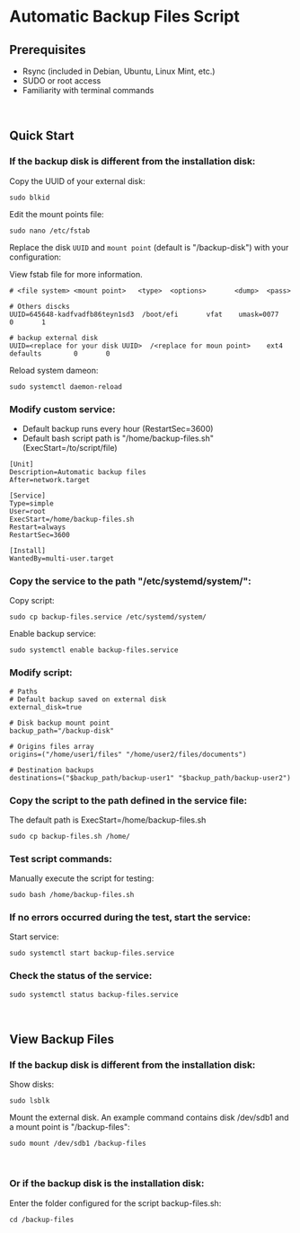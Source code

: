 # Automatic Backup Files Script

## Prerequisites

* Rsync (included in Debian, Ubuntu, Linux Mint, etc.)
* SUDO or root access
* Familiarity with terminal commands

</br>

## Quick Start

### If the backup disk is different from the installation disk:

Copy the UUID of your external disk:

    sudo blkid

Edit the mount points file:

    sudo nano /etc/fstab


Replace the disk `UUID` and `mount point` (default is "/backup-disk") with your configuration:

View fstab file for more information.

```
# <file system> <mount point>   <type>  <options>       <dump>  <pass>

# Others discks
UUID=645648-kadfvadfb86teyn1sd3  /boot/efi       vfat    umask=0077      0       1

# backup external disk
UUID=<replace for your disk UUID>  /<replace for moun point>    ext4    defaults        0       0
```

Reload system dameon:

    sudo systemctl daemon-reload


### Modify custom service:

* Default backup runs every hour (RestartSec=3600)
* Default bash script path is "/home/backup-files.sh" (ExecStart=/to/script/file)

```
[Unit]
Description=Automatic backup files
After=network.target

[Service]
Type=simple
User=root
ExecStart=/home/backup-files.sh
Restart=always
RestartSec=3600

[Install]
WantedBy=multi-user.target
```



### Copy the service to the path "/etc/systemd/system/":

Copy script:

    sudo cp backup-files.service /etc/systemd/system/

Enable backup service:

    sudo systemctl enable backup-files.service



### Modify script:
```
# Paths
# Default backup saved on external disk
external_disk=true

# Disk backup mount point
backup_path="/backup-disk"

# Origins files array
origins=("/home/user1/files" "/home/user2/files/documents")

# Destination backups
destinations=("$backup_path/backup-user1" "$backup_path/backup-user2")
```



### Copy the script to the path defined in the service file:

The default path is ExecStart=/home/backup-files.sh

    sudo cp backup-files.sh /home/



### Test script commands:

Manually execute the script for testing:

    sudo bash /home/backup-files.sh



### If no errors occurred during the test, start the service:

Start service:

    sudo systemctl start backup-files.service



### Check the status of the service:

    sudo systemctl status backup-files.service


</br>


## View Backup Files

### If the backup disk is different from the installation disk:

Show disks:

    sudo lsblk

Mount the external disk. An example command contains disk /dev/sdb1 and a mount point is "/backup-files":

    sudo mount /dev/sdb1 /backup-files

</br>

### Or if the backup disk is the installation disk:

Enter the folder configured for the script backup-files.sh:

    cd /backup-files 
